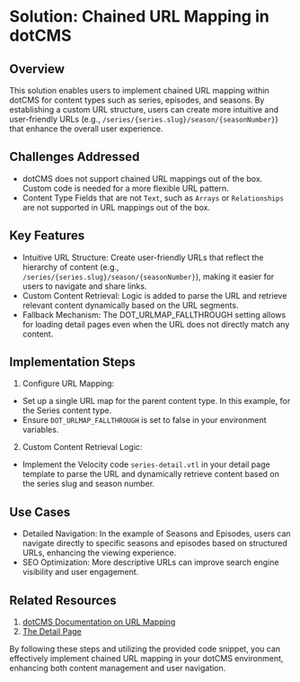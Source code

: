 # Solution: Chained URL Mapping in dotCMS

## Overview
This solution enables users to implement chained URL mapping within dotCMS for content types such as series, episodes, and seasons. By establishing a custom URL structure, users can create more intuitive and user-friendly URLs (e.g., `/series/{series.slug}/season/{seasonNumber}`) that enhance the overall user experience.

## Challenges Addressed
- dotCMS does not support chained URL mappings out of the box. Custom code is needed for a more flexible URL pattern.
- Content Type Fields that are not `Text`, such as `Arrays` or `Relationships` are not supported in URL mappings out of the box.

## Key Features
- Intuitive URL Structure: Create user-friendly URLs that reflect the hierarchy of content (e.g., `/series/{series.slug}/season/{seasonNumber}`), making it easier for users to navigate and share links.
- Custom Content Retrieval: Logic is added to parse the URL and retrieve relevant content dynamically based on the URL segments.
- Fallback Mechanism: The DOT_URLMAP_FALLTHROUGH setting allows for loading detail pages even when the URL does not directly match any content.

## Implementation Steps
1. Configure URL Mapping:
- Set up a single URL map for the parent content type. In this example, for the Series content type.
- Ensure `DOT_URLMAP_FALLTHROUGH` is set to false in your environment variables.
2. Custom Content Retrieval Logic:
- Implement the Velocity code `series-detail.vtl` in your detail page template to parse the URL and dynamically retrieve content based on the series slug and season number.


## Use Cases
- Detailed Navigation: In the example of Seasons and Episodes, users can navigate directly to specific seasons and episodes based on structured URLs, enhancing the viewing experience.
- SEO Optimization: More descriptive URLs can improve search engine visibility and user engagement.

## Related Resources
1. [dotCMS Documentation on URL Mapping](https://www.dotcms.com/docs/latest/using-url-mapped-content)
2. [The Detail Page](https://www.dotcms.com/docs/latest/slugs-and-url-maps-seo-friendly-urls#DetailPage)


By following these steps and utilizing the provided code snippet, you can effectively implement chained URL mapping in your dotCMS environment, enhancing both content management and user navigation.

